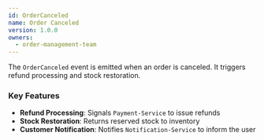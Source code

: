 ```yaml
---
id: OrderCanceled
name: Order Canceled
version: 1.0.0
owners:
  - order-management-team
---
```


The `OrderCanceled` event is emitted when an order is canceled. It triggers refund processing and stock restoration.

<NodeGraph />

### Key Features

- **Refund Processing**: Signals `Payment-Service` to issue refunds  
- **Stock Restoration**: Returns reserved stock to inventory  
- **Customer Notification**: Notifies `Notification-Service` to inform the user  

